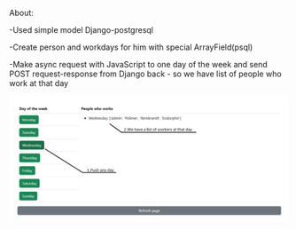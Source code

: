 About:

-Used simple model Django-postgresql

-Create person and workdays for him with special ArrayField(psql)

-Make async request with JavaScript to one day of the week and send POST request-response from Django back - so we have list of people who work at that day

![Image alt](https://github.com/gorgick/array_django/raw/master/for_readme.png)
